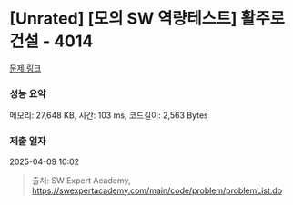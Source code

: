 # [Unrated] [모의 SW 역량테스트] 활주로 건설 - 4014 

[문제 링크](https://swexpertacademy.com/main/code/problem/problemDetail.do?contestProbId=AWIeW7FakkUDFAVH) 

### 성능 요약

메모리: 27,648 KB, 시간: 103 ms, 코드길이: 2,563 Bytes

### 제출 일자

2025-04-09 10:02



> 출처: SW Expert Academy, https://swexpertacademy.com/main/code/problem/problemList.do